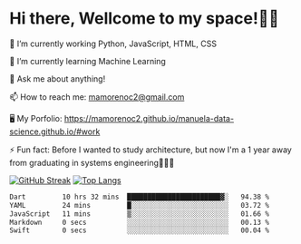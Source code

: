 # Hi there, Wellcome to my space!✌🏾

🔭 I’m currently working Python, JavaScript, HTML, CSS

🌱 I’m currently learning Machine Learning

💬 Ask me about anything!

📫 How to reach me: mamorenoc2@gmail.com

🖥️ My Porfolio: https://mamorenoc2.github.io/manuela-data-science.github.io/#work

⚡ Fun fact: Before I wanted to study architecture, but now I'm a 1 year away from graduating in systems engineering🤣🤣🤣

[![GitHub Streak](https://streak-stats.demolab.com/?user=mamorenoc2&theme=tokyonight_duo)](https://git.io/streak-stats)                 [![Top Langs](https://github-readme-stats.vercel.app/api/top-langs/?username=mamorenoc2&layout=compact&theme=tokyonight)](https://github.com/anuraghazra/github-readme-stats)

<!--START_SECTION:waka-->

```txt
Dart         10 hrs 32 mins  ███████████████████████▓░   94.38 %
YAML         24 mins         █░░░░░░░░░░░░░░░░░░░░░░░░   03.72 %
JavaScript   11 mins         ▒░░░░░░░░░░░░░░░░░░░░░░░░   01.66 %
Markdown     0 secs          ░░░░░░░░░░░░░░░░░░░░░░░░░   00.13 %
Swift        0 secs          ░░░░░░░░░░░░░░░░░░░░░░░░░   00.04 %
```

<!--END_SECTION:waka-->
